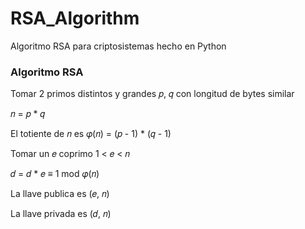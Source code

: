 # RSA_Algorithm
Algoritmo RSA para criptosistemas hecho en Python


### Algoritmo RSA
Tomar 2 primos distintos y grandes 𝑝, 𝑞 con longitud de bytes similar

𝑛 = 𝑝 * 𝑞

El totiente de 𝑛 es 𝜑(𝑛) = (𝑝 - 1) * (𝑞 - 1)

Tomar un 𝑒 coprimo 1 < 𝑒 < 𝑛

𝑑 = 𝑑 * 𝑒 ≡ 1 mod 𝜑(𝑛)

La llave publica es (𝑒, 𝑛)

La llave privada es (𝑑, 𝑛)


